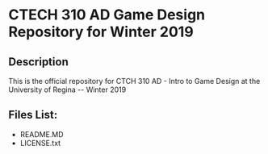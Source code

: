 # CTECH 310 AD Game Design Repository for Winter 2019

## Description

This is the official repository for CTCH 310 AD - Intro to Game Design 
at the University of Regina -- Winter 2019

## Files List:

- README.MD
- LICENSE.txt

